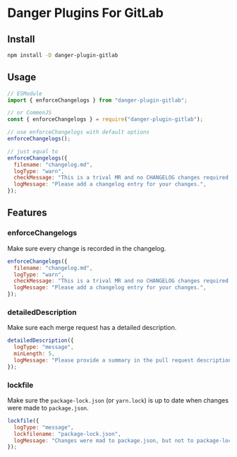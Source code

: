 # Danger Plugins For GitLab

## Install

```bash
npm install -D danger-plugin-gitlab
```

## Usage

```javascript
// ESModule
import { enforceChangelogs } from "danger-plugin-gitlab";

// or CommonJS
const { enforceChangelogs } = require("danger-plugin-gitlab");

// use enforceChangelogs with default options
enforceChangelogs();

// just equal to
enforceChangelogs({
  filename: "changelog.md",
  logType: "warn",
  checkMessage: "This is a trival MR and no CHANGELOG changes required.",
  logMessage: "Please add a changelog entry for your changes.",
});
```

## Features

### enforceChangelogs

Make sure every change is recorded in the changelog.

```javascript
enforceChangelogs({
  filename: "changelog.md",
  logType: "warn",
  checkMessage: "This is a trival MR and no CHANGELOG changes required.",
  logMessage: "Please add a changelog entry for your changes.",
});
```

### detailedDescription

Make sure each merge request has a detailed description.

```javascript
detailedDescription({
  logType: "message",
  minLength: 5,
  logMessage: "Please provide a summary in the pull request description.",
});
```

### lockfile

Make sure the `package-lock.json` (or `yarn.lock`) is up to date when changes were made to `package.json`.

```javascript
lockfile({
  logType: "message",
  lockfilename: "package-lock.json",
  logMessage: "Changes were mad to package.json, but not to package-lock.json.",
});
```
